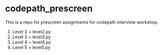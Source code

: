 # codepath_prescreen
This is a repo for prescreen assignments for codepath interview workshop.

1. Level 2 = level2.py
1. Level 3 = level3.py
1. Level 4 = level4.py
1. Level 5 = level5.py
